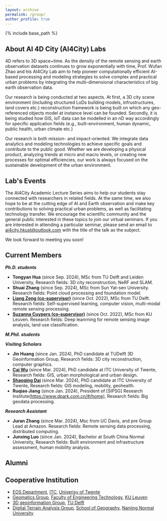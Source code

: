 ```yaml
---
layout: archive
permalink: /group/
author_profile: true
---
```


{% include base_path %}



About AI 4D City (AI4City) Labs 
---
4D refers to 3D space+time. As the density of the remote sensing and earth observation datasets continues to grow exponentially with time, Prof. Wufan Zhao and his AI4City Lab aim to help pioneer computationally efficient AI-based processing and modeling strategies to solve complex and practical urban problems by integrating the multi-dimensional characteristics of big earth observation data.

Our research is being conducted at two aspects. At first, a 3D city scene environment (including structured LoDs building models, infrustructures, land covers etc.) reconstruction framework is being built on which any geo-referenced objects model at instance level can be founded. Secondly, it is being studied how GIS, IoT data can be modelled in an nD way accordingly for specific application fields (e.g., built-environment, human dynamic, public health, urban climate etc.)

Our research is both mission- and impact-oriented. We integrate data analytics and modeling technologies to achieve specific goals and contribute to the public good. Whether we are developing a physical product, analyzing trends at micro and macro levels, or creating new processes for optimal efficiencies, our work is always focused on the sustainable development of the urban environment.


Lab's Events
---

The AI4City Academic Lecture Series aims to help our students stay connected with researchers in related fields. At the same time, we also hope to be at the cutting edge of AI and Earth observation and make key contributions to solving practical urban problems, as well as facilitating technology transfer. We encourage the scientific community and the general public interested in these topics to join our virtual seminars. If you are interested in attending a particular seminar, please send an email to ai4city.hkust@outlook.com with the title of the talk as the subject.

We look forward to meeting you soon!


Current Members
---
***Ph.D. students***
* **Tongyan Hua** (since Sep. 2024), MSc from TU Delft and Leiden University, Research fields: 3D city reconstruction, NeRF and SLAM.
* **Shuai Zhang** (since Sep. 2024), MSc from Sun Yat-sen University. Research fields: Point cloud processing and foundation model.
* **[Liang Zeng (co-supervisor)](https://iiw.kuleuven.be/onderzoek/geomatics/people/00159796)** (since Oct. 2022), MSc from TU Delft. Research fields: Self-supervised learning, computer vision, multi-modal remote sensing processing.
* **[Suzanna Cuypers (co-supervisor)](https://iiw.kuleuven.be/onderzoek/geomatics/people/00130472)** (since Oct. 2022), MSc from KU Leuven. Research fields: Deep leanrning for remote sensing image analysis, land use classification.


***M.Phil. students***
<!-- * **Wenshuo Chao**, undergraduate from HKUST. -->


***Visiting Scholars***
* **Jin Huang** (since Jan. 2024), PhD candidate at TUDelft 3D Geoinformation Group, Research fields: 3D city reconstruction, computer graphics.
* **[Cai Wu](https://www.linkedin.com/in/cai-wu-4b2a4889)** (since Mar. 2024), PhD candidate at ITC University of Twente, Research fields: GIS, urban morphological and urban design.
* **[Shaoqing Dai](https://gisersqdai.top/mycv/)** (since Mar. 2024), PhD candidate at ITC University of Twente, Research fields: GIS modeling, mobility, geohealth.
* **Ruqiao Jiang** (since Jan. 2024), President of [SIPSG] Research Institute(https://www.dpark.com.cn/#/home), Research fields: Big geodata processing.


***Research Assistant***
* **Juran Zhang** (since Mar. 2024), Msc from UC Davis, and pre Group Lead at Amazon. Research fields: Remote sensing data processing, distributed computing.
* **Junxing Luo** (since Jan. 2024), Bachelor at South China Normal University, Research fields: Built environment and infrastructure assessment, human mobility analysis.


Alumni
---
<!-- * **Fan Liu**, M.Phil. 2023 -> Continue Ph.D. at HKUST(GZ).
* **Qingyan Zhu**, M.Phil. 2022, first employment: NIO Inc.  -->

Cooperative Institution
---
* [EOS Department](https://www.itc.nl/about-itc/scientific-departments/earth-observation-science/), [ITC](https://www.itc.nl/), [Univerisy of Twente](https://www.utwente.nl/en/)
* [Geomatics Group](https://iiw.kuleuven.be/onderzoek/geomatics/home), [Faculty of Engineering Technology](https://iiw.kuleuven.be/english/index.html), [KU Leuven](https://www.kuleuven.be/english/kuleuven)
* [3D geoinformation Group](https://3d.bk.tudelft.nl/), [TU Delft](https://www.tudelft.nl/en/)
* [Digital Terrain Analysis Group](http://schools.njnu.edu.cn/geog/person/guoan-tang), [School of Geography](http://schools.njnu.edu.cn/geog/), [Nanjing Normal University](https://en.njnu.edu.cn/)



